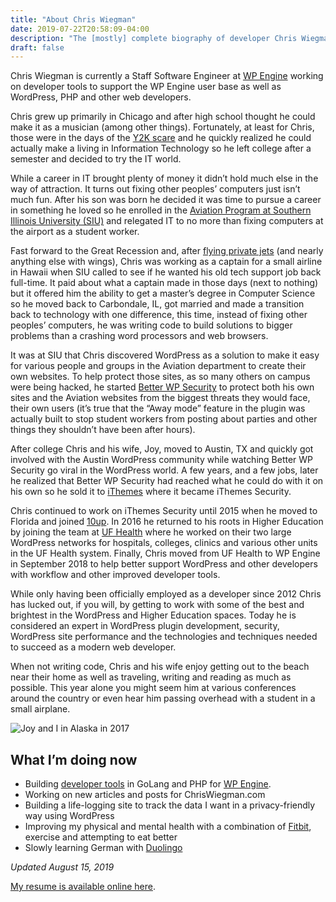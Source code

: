 ```yaml
---
title: "About Chris Wiegman"
date: 2019-07-22T20:58:09-04:00
description: "The [mostly] complete biography of developer Chris Wiegman."
draft: false
---
```


Chris Wiegman is currently a Staff Software Engineer at [WP Engine](https://wpengine.com/) working on developer tools to support the WP Engine user base as well as WordPress, PHP and other web developers.

Chris grew up primarily in Chicago and after high school thought he could make it as a musician (among other things). Fortunately, at least for Chris, those were in the days of the [Y2K scare](https://en.wikipedia.org/wiki/Year_2000_problem) and he quickly realized he could actually make a living in Information Technology so he left college after a semester and decided to try the IT world.

While a career in IT brought plenty of money it didn’t hold much else in the way of attraction. It turns out fixing other peoples’ computers just isn’t much fun. After his son was born he decided it was time to pursue a career in something he loved so he enrolled in the [Aviation Program at Southern Illinois University (SIU)](https://aviation.siu.edu/) and relegated IT to no more than fixing computers at the airport as a student worker.

Fast forward to the Great Recession and, after [flying private jets](http://www.airliners.net/photo/Untitled/Cessna-560-Citation-V/951877?qsp=eJwtjEEKwkAMRe%2BStQuL0EV39gK68AIx%2BWixdsZMQIfSuxsHd4/34K0kaXF8/FIzaKACNrnTjjIbPwsNKz1Q38k0mJZ%2B/7pGLMl8rCGUHUcRZIf%2B/ckU9kso0j63%2BHYBsHNjOvThdSp55vaA8zTTtn0BCc4uQg%3D%3D) (and nearly anything else with wings), Chris was working as a captain for a small airline in Hawaii when SIU called to see if he wanted his old tech support job back full-time. It paid about what a captain made in those days (next to nothing) but it offered him the ability to get a master’s degree in Computer Science so he moved back to Carbondale, IL, got married and made a transition back to technology with one difference, this time, instead of fixing other peoples’ computers, he was writing code to build solutions to bigger problems than a crashing word processors and web browsers.

It was at SIU that Chris discovered WordPress as a solution to make it easy for various people and groups in the Aviation department to create their own websites. To help protect those sites, as so many others on campus were being hacked, he started [Better WP Security](https://wordpress.org/plugins/better-wp-security/) to protect both his own sites and the Aviation websites from the biggest threats they would face, their own users (it’s true that the “Away mode” feature in the plugin was actually built to stop student workers from posting about parties and other things they shouldn’t have been after hours).

After college Chris and his wife, Joy, moved to Austin, TX and quickly got involved with the Austin WordPress community while watching Better WP Security go viral in the WordPress world. A few years, and a few jobs, later he realized that Better WP Security had reached what he could do with it on his own so he sold it to [iThemes](http://ithemes.com/) where it became iThemes Security.

Chris continued to work on iThemes Security until 2015 when he moved to Florida and joined [10up](https://10up.com/). In 2016 he returned to his roots in Higher Education by joining the team at [UF Health](https://ufhealth.org/) where he worked on their two large WordPress networks for hospitals, colleges, clinics and various other units in the UF Health system. Finally, Chris moved from UF Health to WP Engine in September 2018 to help better support WordPress and other developers with workflow and other improved developer tools.

While only having been officially employed as a developer since 2012 Chris has lucked out, if you will, by getting to work with some of the best and brightest in the WordPress and Higher Education spaces. Today he is considered an expert in WordPress plugin development, security, WordPress site performance and the technologies and techniques needed to succeed as a modern web developer.

When not writing code, Chris and his wife enjoy getting out to the beach near their home as well as traveling, writing and reading as much as possible. This year alone you might seem him at various conferences around the country or even hear him passing overhead with a student in a small airplane.

![Joy and I in Alaska in 2017](/images/chris-and-joy-in-alaska.jpg)

## What I’m doing now

* Building [developer tools](https://wpengine.com/devkit/) in GoLang and PHP for [WP Engine](https://wpengine.com/).
* Working on new articles and posts for ChrisWiegman.com
* Building a life-logging site to track the data I want in a privacy-friendly way using WordPress
* Improving my physical and mental health with a combination of [Fitbit](https://www.fitbit.com/user/23RXB7), exercise and attempting to eat better
* Slowly learning German with [Duolingo](https://wieg.co/duolingo)

_Updated August 15, 2019_

[My resume is available online here](http://wieg.co/resume).